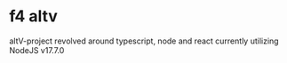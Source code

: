 # f4 altv

altV-project revolved around typescript, node and react
currently utilizing NodeJS v17.7.0
